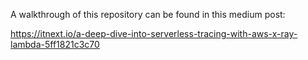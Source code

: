 A walkthrough of this repository can be found in this medium post:

https://itnext.io/a-deep-dive-into-serverless-tracing-with-aws-x-ray-lambda-5ff1821c3c70
